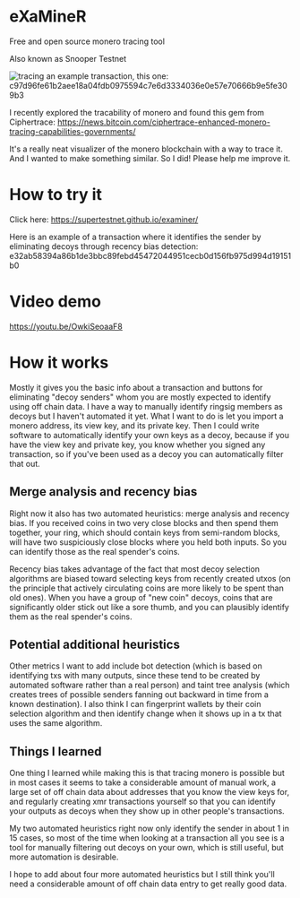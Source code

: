 # eXaMineR
Free and open source monero tracing tool

Also known as Snooper Testnet

![tracing an example transaction, this one: c97d96fe61b2aee18a04fdb0975594c7e6d3334036e0e57e70666b9e5fe309b3](https://supertestnet.github.io/examiner/examiner-example.gif)

I recently explored the tracability of monero and found this gem from Ciphertrace: https://news.bitcoin.com/ciphertrace-enhanced-monero-tracing-capabilities-governments/

It's a really neat visualizer of the monero blockchain with a way to trace it. And I wanted to make something similar. So I did! Please help me improve it.

# How to try it

Click here: https://supertestnet.github.io/examiner/

Here is an example of a transaction where it identifies the sender by eliminating decoys through recency bias detection: e32ab58394a86b1de3bbc89febd45472044951cecb0d156fb975d994d19151b0

# Video demo

https://youtu.be/OwkiSeoaaF8

# How it works

Mostly it gives you the basic info about a transaction and buttons for eliminating "decoy senders" whom you are mostly expected to identify using off chain data. I have a way to manually identify ringsig members as decoys but I haven't automated it yet. What I want to do is let you import a monero address, its view key, and its private key. Then I could write software to automatically identify your own keys as a decoy, because if you have the view key and private key, you know whether you signed any transaction, so if you've been used as a decoy you can automatically filter that out.

## Merge analysis and recency bias

Right now it also has two automated heuristics: merge analysis and recency bias. If you received coins in two very close blocks and then spend them together, your ring, which should contain keys from semi-random blocks, will have two suspiciously close blocks where you held both inputs. So you can identify those as the real spender's coins.

Recency bias takes advantage of the fact that most decoy selection algorithms are biased toward selecting keys from recently created utxos (on the principle that actively circulating coins are more likely to be spent than old ones). When you have a group of "new coin" decoys, coins that are significantly older stick out like a sore thumb, and you can plausibly identify them as the real spender's coins.

## Potential additional heuristics

Other metrics I want to add include bot detection (which is based on identifying txs with many outputs, since these tend to be created by automated software rather than a real person) and taint tree analysis (which creates trees of possible senders fanning out backward in time from a known destination). I also think I can fingerprint wallets by their coin selection algorithm and then identify change when it shows up in a tx that uses the same algorithm.

## Things I learned

One thing I learned while making this is that tracing monero is possible but in most cases it seems to take a considerable amount of manual work, a large set of off chain data about addresses that you know the view keys for, and regularly creating xmr transactions yourself so that you can identify your outputs as decoys when they show up in other people's transactions.

My two automated heuristics right now only identify the sender in about 1 in 15 cases, so most of the time when looking at a transaction all you see is a tool for manually filtering out decoys on your own, which is still useful, but more automation is desirable.

I hope to add about four more automated heuristics but I still think you'll need a considerable amount of off chain data entry to get really good data.
